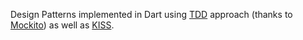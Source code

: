 Design Patterns implemented in Dart using [TDD](https://en.wikipedia.org/wiki/Test-driven_development) approach (thanks to [Mockito](https://pub.dev/packages/mockito)) as well as [KISS](https://en.wikipedia.org/wiki/KISS_principle).
